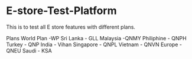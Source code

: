 # E-store-Test-Platform
This is to test all E store features with different plans.

Plans
World Plan -WP
Sri Lanka - GLL
Malaysia -QNMY
Philiphine - QNPH
Turkey - QNP
India - Vihan
Singapore - QNPL
Vietnam - QNVN
Europe - QNEU
Saudi - KSA
